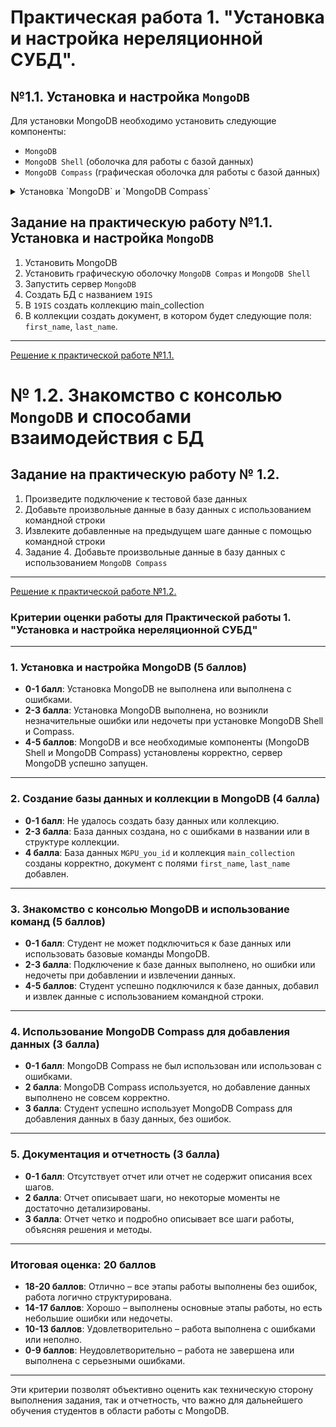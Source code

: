 # Практическая работа 1. "Установка и настройка нереляционной СУБД".

## №1.1. Установка и настройка `MongoDB`

Для установки MongoDB необходимо установить следующие компоненты:

- `MongoDB`
- `MongoDB Shell` (оболочка для работы с базой данных)
- `MongoDB Compass` (графическая оболочка для работы с базой данных)

<details>
<summary> Установка `MongoDB` и `MongoDB Compass` </summary>
      
## Установка `MongoDB` и `MongoDB Compass`

> В лабораторных работах используется `MongoDB` версии `6.0.4`

Для установки MongoDB и MongoDB Compass необходимо скачать файл утановки с официального сайта MongoDB: https://www.mongodb.com/try/download/community.

Далее необходимо запустить скачанный файл установки `mongodb-windows-x86_64-6.0.4-signed`.

В открытом окне нажимаем `Next`

![img.png](../images/lab_1/img.png)

Устанавливаем галочку для пункта `I accept the terms in the License Agreement` и нажимаем `Next`

![img_1.png](../images/lab_1/img_1.png)

Выбираем тип установки `Complete`

![img_2.png](../images/lab_1/img_2.png)

Убираем галочку для пункта `Install MongoDB as a Servise` и нажимаем `Next`

![img_3.png](../images/lab_1/img_3.png)

Далее нам будет предложено установить `MongoDB Compass`. Устанавливаем галочку для пункта `Install MongoDB Compass` и нажимаем next

![img_4.png](../images/lab_1/img_4.png)

Подтверждаем установку, нажав на кнопку `Install`

![img_5.png](../images/lab_1/img_5.png)

После процесса установки нам будет выведенно соответствующее оповещение.

![img_6.png](../images/lab_1/img_6.png)

## Установка `MongoDB Shell`

`MongoDB Shell` не входит в стандартный пакет установки `MongoDB` и поэтому его нужно установить отдельно.

Для этого необходимо скачать архив с того же официального сайта: https://www.mongodb.com/try/download/shell .

Из данного архива нам необходим только файл `mongosh.exe`. Рекомендую его скопировать в ту же директорию, где находится и сам `MongoDB`: `C:\Program Files\MongoDB\Server\6.0\bin\`

## Настройка `MongoDB`

БД `MongoDB` неоходимо создать папку, в которой будут храниться данные. Для этого необходимо выполнить следующие шаги:

1. Создать директорию `mongo_db\data`:

```shell
 mkdir "C:\data\db"
```

2. Далее переходим в директорию, где установлено приложение `mongod`:

```shell
cd "C:\Program Files\MongoDB\Server\6.0\bin"
```

3. Вызываем команду для указания приложению папки для хранения данных:

> :warning: При первом запуске приложения `mongod.exe` может появиться предупреждение об опасности данного файла, т.к. по умолчанию в системе Windos запрещен запуск сценариев (скриптов).

```shell
./mongod.exe --dbpath="C:\data\db"
```

## Запуск сервера MongoDB

Для запуска сервера MongoDB необходимо запустить приложение mongod:

```shell
./mongod.exe
```

После чего будут выведены логи БД

![img_7.png](../images/lab_1/img_7.png)

## Подключение к серверу MongoDB с попощью `MongoDB Shell`:

> :warning: Перед подключением не забудте запустить сервер MongoDB.

Для подключения к серверу запустите mongosh, находящиеся в `C:\Program Files\MongoDB\Server\6.0\bin\`.

```shell
./mongosh
```

> При первом запуске mongosh программа может запросить строку подключения к БД. Необходимо просто нажать Enter.

После запуска mongosh и подключения к БД мы получаем доступ к выполнению различных команд, с помощью терминала.

![img_8.png](../images/lab_1/img_8.png)

## Подключение к серверу MongoDB с попощью `MongoDB Compass`:

Для подключения к серверу запустите приложение  `MongoDB Compass`.

![img_9.png](../images/lab_1/img_9.png)

Используем строку подключения по умолчанию (`mongodb://localhost:27017`) и нажимем `Connect`.

После чего мы получаем доступ к бд и должны видеть 3 базы по уполчанию:

- `admin`
- `config`
- `local`

![img_10.png](../images/lab_1/img_10.png)

</details>

## Задание на практическую работу №1.1. Установка и настройка `MongoDB`

1. Установить MongoDB
2. Установить графическую оболочку `MongoDB Compas` и `MongoDB Shell`
3. Запустить сервер `MongoDB`
4. Создать БД с названием `19IS`
5. В `19IS` создать коллекцию main_collection
6. В коллекции создать документ, в котором будет следующие поля: `first_name`, `last_name`.

---

[Решение к практической работе №1.1.](../solutions/lab_1/lab_1_solution.md)

# № 1.2. Знакомство с консолью `MongoDB` и способами взаимодействия с БД

## Задание на практическую работу № 1.2.

1. Произведите подключение к тестовой базе данных
2. Добавьте произвольные данные в базу данных с использованием командной строки
3. Извлеките добавленные на предыдущем шаге данные с помощью командной строки
4. Задание 4. Добавьте произвольные данные в базу данных с использованием `MongoDB Compass`

---

[Решение к практической работе №1.2.](../solutions/lab_2/lab_2_solution.md)


### Критерии оценки работы для **Практической работы 1. "Установка и настройка нереляционной СУБД"**

---

### 1. **Установка и настройка MongoDB (5 баллов)**

- **0-1 балл**: Установка MongoDB не выполнена или выполнена с ошибками.
- **2-3 балла**: Установка MongoDB выполнена, но возникли незначительные ошибки или недочеты при установке MongoDB Shell и Compass.
- **4-5 баллов**: MongoDB и все необходимые компоненты (MongoDB Shell и MongoDB Compass) установлены корректно, сервер MongoDB успешно запущен.

---

### 2. **Создание базы данных и коллекции в MongoDB (4 балла)**

- **0-1 балл**: Не удалось создать базу данных или коллекцию.
- **2-3 балла**: База данных создана, но с ошибками в названии или в структуре коллекции.
- **4 балла**: База данных `MGPU_you_id` и коллекция `main_collection` созданы корректно, документ с полями `first_name`, `last_name` добавлен.

---

### 3. **Знакомство с консолью MongoDB и использование команд (5 баллов)**

- **0-1 балл**: Студент не может подключиться к базе данных или использовать базовые команды MongoDB.
- **2-3 балла**: Подключение к базе данных выполнено, но ошибки или недочеты при добавлении и извлечении данных.
- **4-5 баллов**: Студент успешно подключился к базе данных, добавил и извлек данные с использованием командной строки.

---

### 4. **Использование MongoDB Compass для добавления данных (3 балла)**

- **0-1 балл**: MongoDB Compass не был использован или использован с ошибками.
- **2 балла**: MongoDB Compass используется, но добавление данных выполнено не совсем корректно.
- **3 балла**: Студент успешно использует MongoDB Compass для добавления данных в базу данных, без ошибок.

---

### 5. **Документация и отчетность (3 балла)**

- **0-1 балл**: Отсутствует отчет или отчет не содержит описания всех шагов.
- **2 балла**: Отчет описывает шаги, но некоторые моменты не достаточно детализированы.
- **3 балла**: Отчет четко и подробно описывает все шаги работы, объясняя решения и методы.

---

### **Итоговая оценка: 20 баллов**

- **18-20 баллов**: Отлично – все этапы работы выполнены без ошибок, работа логично структурирована.
- **14-17 баллов**: Хорошо – выполнены основные этапы работы, но есть небольшие ошибки или недочеты.
- **10-13 баллов**: Удовлетворительно – работа выполнена с ошибками или неполно.
- **0-9 баллов**: Неудовлетворительно – работа не завершена или выполнена с серьезными ошибками.

--- 

Эти критерии позволят объективно оценить как техническую сторону выполнения задания, так и отчетность, что важно для дальнейшего обучения студентов в области работы с MongoDB.

